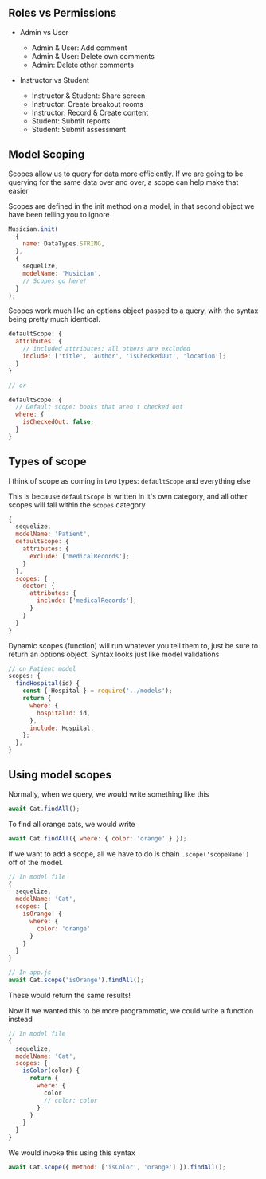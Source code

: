 ## Roles vs Permissions

- Admin vs User

  - Admin & User: Add comment
  - Admin & User: Delete own comments
  - Admin: Delete other comments

- Instructor vs Student

  - Instructor & Student: Share screen
  - Instructor: Create breakout rooms
  - Instructor: Record & Create content
  - Student: Submit reports
  - Student: Submit assessment

## Model Scoping

Scopes allow us to query for data more efficiently. If we are going to be querying for the same data over and over, a scope can help make that easier

Scopes are defined in the init method on a model, in that second object we have been telling you to ignore

```js
Musician.init(
  {
    name: DataTypes.STRING,
  },
  {
    sequelize,
    modelName: 'Musician',
    // Scopes go here!
  }
);
```

Scopes work much like an options object passed to a query, with the syntax being pretty much identical.

```js
defaultScope: {
  attributes: {
    // included attributes; all others are excluded
    include: ['title', 'author', 'isCheckedOut', 'location'];
  }
}

// or

defaultScope: {
  // Default scope: books that aren't checked out
  where: {
    isCheckedOut: false;
  }
}
```

## Types of scope

I think of scope as coming in two types: `defaultScope` and everything else

This is because `defaultScope` is written in it's own category, and all other scopes will fall within the `scopes` category

```js
{
  sequelize,
  modelName: 'Patient',
  defaultScope: {
    attributes: {
      exclude: ['medicalRecords'];
    }
  },
  scopes: {
    doctor: {
      attributes: {
        include: ['medicalRecords'];
      }
    }
  }
}
```

Dynamic scopes (function) will run whatever you tell them to, just be sure to return an options object. Syntax looks just like model validations

```js
// on Patient model
scopes: {
  findHospital(id) {
    const { Hospital } = require('../models');
    return {
      where: {
        hospitalId: id,
      },
      include: Hospital,
    };
  },
}
```

## Using model scopes

Normally, when we query, we would write something like this

```js
await Cat.findAll();
```

To find all orange cats, we would write

```js
await Cat.findAll({ where: { color: 'orange' } });
```

If we want to add a scope, all we have to do is chain `.scope('scopeName')` off of the model.

```js
// In model file
{
  sequelize,
  modelName: 'Cat',
  scopes: {
    isOrange: {
      where: {
        color: 'orange'
      }
    }
  }
}

// In app.js
await Cat.scope('isOrange').findAll();
```

These would return the same results!

Now if we wanted this to be more programmatic, we could write a function instead

```js
// In model file
{
  sequelize,
  modelName: 'Cat',
  scopes: {
    isColor(color) {
      return {
        where: {
          color
          // color: color
        }
      }
    }
  }
}
```

We would invoke this using this syntax

```js
await Cat.scope({ method: ['isColor', 'orange'] }).findAll();
```
